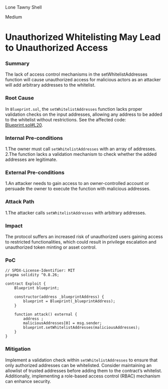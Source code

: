 Lone Tawny Shell

Medium

# Unauthorized Whitelisting May Lead to Unauthorized Access

### Summary

The lack of access control mechanisms in the setWhitelistAddresses function will cause unauthorized access for malicious actors as an attacker will add arbitrary addresses to the whitelist.

### Root Cause

In  ```Blueprint.sol```, the ```setWhitelistAddresses``` function lacks proper validation checks on the input addresses, allowing any address to be added to the whitelist without restrictions. See the affected code: [Blueprint.sol#L20](https://github.com/sherlock-audit/2025-03-crestal-network/blob/main/crestal-omni-contracts/src/Blueprint.sol#L20).

### Internal Pre-conditions

1.The owner must call ```setWhitelistAddresses``` with an array of addresses.
2.The function lacks a validation mechanism to check whether the added addresses are legitimate.

### External Pre-conditions

1.An attacker needs to gain access to an owner-controlled account or persuade the owner to execute the function with malicious addresses.

### Attack Path

1.The attacker calls ```setWhitelistAddresses``` with arbitrary addresses.

### Impact

The protocol suffers an increased risk of unauthorized users gaining access to restricted functionalities, which could result in privilege escalation and unauthorized token minting or asset control.

### PoC

```solidity
// SPDX-License-Identifier: MIT
pragma solidity ^0.8.26;

contract Exploit {
    Blueprint blueprint;

    constructor(address _blueprintAddress) {
        blueprint = Blueprint(_blueprintAddress);
    }

    function attack() external {
        address ;
        maliciousAddresses[0] = msg.sender;
        blueprint.setWhitelistAddresses(maliciousAddresses);
    }
}
```

### Mitigation

Implement a validation check within ```setWhitelistAddresses``` to ensure that only authorized addresses can be whitelisted. Consider maintaining an allowlist of trusted addresses before adding them to the contract’s whitelist. Additionally, implementing a role-based access control (RBAC) mechanism can enhance security.